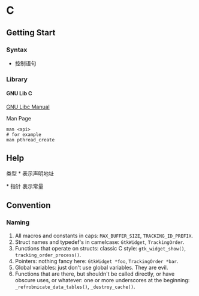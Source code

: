 # C

## Getting Start

### Syntax

- 控制语句

### Library

#### GNU Lib C

[GNU Libc Manual](https://www.gnu.org/software/libc/manual/)

Man Page

```shell
man <api>
# for example
man pthread_create
```

## Help

类型 * 表示声明地址

\* 指针 表示常量

## Convention

### Naming

1. All macros and constants in caps: `MAX_BUFFER_SIZE`, `TRACKING_ID_PREFIX`.
2. Struct names and typedef's in camelcase: `GtkWidget`, `TrackingOrder`.
3. Functions that operate on structs: classic C style: `gtk_widget_show()`, `tracking_order_process()`.
4. Pointers: nothing fancy here: `GtkWidget *foo`, `TrackingOrder *bar`.
5. Global variables: just don't use global variables. They are evil.
6. Functions that are there, but shouldn't be called directly, or have obscure uses, or whatever: one or more underscores at the beginning: `_refrobnicate_data_tables()`, `_destroy_cache()`.

